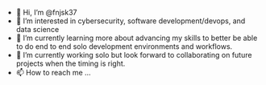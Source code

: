 - 👋 Hi, I’m @fnjsk37
- 👀 I’m interested in cybersecurity, software development/devops, and data science
- 🌱 I’m currently learning more about advancing my skills to better be able to do end to end solo development environments and workflows.
- 💞️ I’m currently working solo but look forward to collaborating on future projects when the timing is right.
- 📫 How to reach me ...

<!---
fnjsk37/fnjsk37 is a ✨ special ✨ repository because its `README.md` (this file) appears on your GitHub profile.
You can click the Preview link to take a look at your changes.
--->
